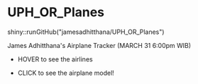 # UPH_OR_Planes

shiny::runGitHub("jamesadhitthana/UPH_OR_Planes")

James Adhitthana's Airplane Tracker (MARCH 31 6:00pm WIB)

* HOVER to see the airlines

* CLICK to see the airplane model!
